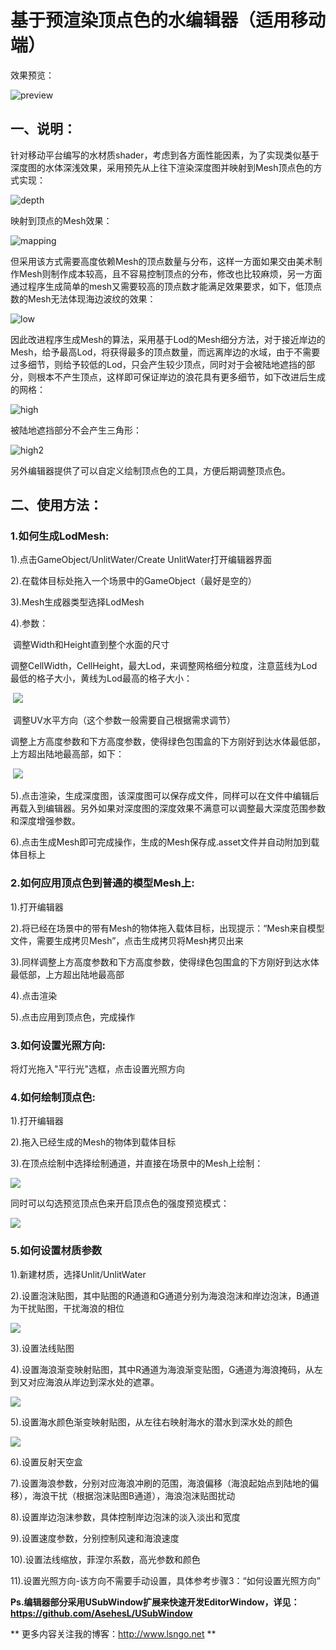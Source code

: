 # 基于预渲染顶点色的水编辑器（适用移动端）

效果预览：

![preview](Doc/preview.JPG)



## 一、说明：

针对移动平台编写的水材质shader，考虑到各方面性能因素，为了实现类似基于深度图的水体深浅效果，采用预先从上往下渲染深度图并映射到Mesh顶点色的方式实现：

![depth](Doc/depth.jpg)

映射到顶点的Mesh效果：

![mapping](Doc/mapping.JPG)

但采用该方式需要高度依赖Mesh的顶点数量与分布，这样一方面如果交由美术制作Mesh则制作成本较高，且不容易控制顶点的分布，修改也比较麻烦，另一方面通过程序生成简单的mesh又需要较高的顶点数才能满足效果要求，如下，低顶点数的Mesh无法体现海边波纹的效果：

![low](Doc/lowpol.JPG)

因此改进程序生成Mesh的算法，采用基于Lod的Mesh细分方法，对于接近岸边的Mesh，给予最高Lod，将获得最多的顶点数量，而远离岸边的水域，由于不需要过多细节，则给予较低的Lod，只会产生较少顶点，同时对于会被陆地遮挡的部分，则根本不产生顶点，这样即可保证岸边的浪花具有更多细节，如下改进后生成的网格：

![high](Doc/highpol.JPG)

被陆地遮挡部分不会产生三角形：

![high2](Doc/high2.JPG)



另外编辑器提供了可以自定义绘制顶点色的工具，方便后期调整顶点色。



## 二、使用方法：

### 1.如何生成LodMesh:

1).点击GameObject/UnlitWater/Create UnlitWater打开编辑器界面

2).在载体目标处拖入一个场景中的GameObject（最好是空的）

3).Mesh生成器类型选择LodMesh

4).参数：

​	调整Width和Height直到整个水面的尺寸

​	调整CellWidth，CellHeight，最大Lod，来调整网格细分粒度，注意蓝线为Lod最低的格子大小，黄线为Lod最高的格子大小：

​	![](Doc/teach1.JPG)

​	调整UV水平方向（这个参数一般需要自己根据需求调节）

​	调整上方高度参数和下方高度参数，使得绿色包围盒的下方刚好到达水体最低部，上方超出陆地最高部，如下：

​	![](Doc/teach2.JPG)

5).点击渲染，生成深度图，该深度图可以保存成文件，同样可以在文件中编辑后再载入到编辑器。另外如果对深度图的深度效果不满意可以调整最大深度范围参数和深度增强参数。

6).点击生成Mesh即可完成操作，生成的Mesh保存成.asset文件并自动附加到载体目标上



### 2.如何应用顶点色到普通的模型Mesh上:

1).打开编辑器

2).将已经在场景中的带有Mesh的物体拖入载体目标，出现提示：“Mesh来自模型文件，需要生成拷贝Mesh”，点击生成拷贝将Mesh拷贝出来

3).同样调整上方高度参数和下方高度参数，使得绿色包围盒的下方刚好到达水体最低部，上方超出陆地最高部

4).点击渲染

5).点击应用到顶点色，完成操作



### 3.如何设置光照方向:

将灯光拖入"平行光"选框，点击设置光照方向



### 4.如何绘制顶点色:

1).打开编辑器

2).拖入已经生成的Mesh的物体到载体目标

3).在顶点绘制中选择绘制通道，并直接在场景中的Mesh上绘制：

![](Doc/draw.gif)

同时可以勾选预览顶点色来开启顶点色的强度预览模式：

![](Doc/draw2.gif)

### 5.如何设置材质参数

1).新建材质，选择Unlit/UnlitWater

2).设置泡沫贴图，其中贴图的R通道和G通道分别为海浪泡沫和岸边泡沫，B通道为干扰贴图，干扰海浪的相位

![](Doc/mat1.jpg)

3).设置法线贴图

4).设置海浪渐变映射贴图，其中R通道为海浪渐变贴图，G通道为海浪掩码，从左到又对应海浪从岸边到深水处的遮罩。

![](Doc/mat2.jpg)

5).设置海水颜色渐变映射贴图，从左往右映射海水的潜水到深水处的颜色

![](Doc/mat3.jpg)

6).设置反射天空盒

7).设置海浪参数，分别对应海浪冲刷的范围，海浪偏移（海浪起始点到陆地的偏移），海浪干扰（根据泡沫贴图B通道），海浪泡沫贴图扰动

8).设置岸边泡沫参数，具体控制岸边泡沫的淡入淡出和宽度

9).设置速度参数，分别控制风速和海浪速度

10).设置法线缩放，菲涅尔系数，高光参数和颜色

11).设置光照方向-该方向不需要手动设置，具体参考步骤3：“如何设置光照方向”





**Ps.编辑器部分采用USubWindow扩展来快速开发EditorWindow，详见：https://github.com/AsehesL/USubWindow**

** 更多内容关注我的博客：http://www.lsngo.net **

